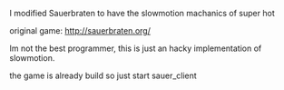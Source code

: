 I modified Sauerbraten to have the slowmotion machanics of super hot

original game: http://sauerbraten.org/

Im not the best programmer, this is just an hacky implementation of slowmotion.

the game is already build so just start sauer_client

